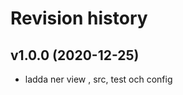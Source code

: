 Revision history
=================================



v1.0.0 (2020-12-25)
---------------------------------

* ladda ner view , src, test och config

